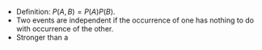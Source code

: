 - Definition: $P(A,B) = P(A)P(B)$.
- Two events are independent if the occurrence of one has nothing to do with occurrence of the other.
- Stronger than a 
